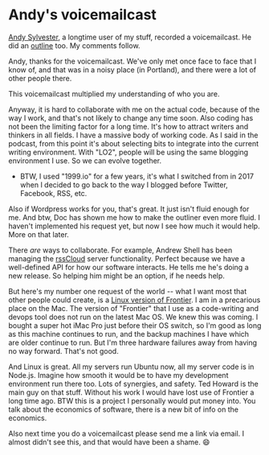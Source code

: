 # Andy's voicemailcast
<a href="http://andysylvester.com/2020/01/22/thoughts-from-a-user/">Andy Sylvester</a>, a longtime user of my stuff, recorded a voicemailcast. He did an <a href="http://instantoutliner.com/fe">outline</a> too. My comments follow.

Andy, thanks for the voicemailcast. We've only met once face to face that I know of, and that was in a noisy place (in Portland), and there were a lot of other people there. 

This voicemailcast multiplied my understanding of who you are. 

Anyway, it is hard to collaborate with me on the actual code, because of the way I work, and that's not likely to change any time soon. Also coding has not been the limiting factor for a long time. It's how to attract writers and thinkers in all fields. I have a massive body of working code. As I said in the podcast, from this point it's about selecting bits to integrate into the current writing environment. With "LO2", people will be using the same blogging environment I use. So we can evolve together. 
* BTW, I used "1999.io" for a few years, it's what I switched from in 2017 when I decided to go back to the way I blogged before Twitter, Facebook, RSS, etc.

Also if Wordpress works for you, that's great. It just isn't fluid enough for me. And btw, Doc has shown me how to make the outliner even more fluid. I haven't implemented his request yet, but now I see how much it would help. More on that later.  

There <i>are</i> ways to collaborate. For example, Andrew Shell has been managing the <a href="http://walkthrough.rsscloud.co/">rssCloud</a> server functionality. Perfect because we have a well-defined API for how our software interacts. He tells me he's doing a new release. So helping him might be an option, if he needs help. 

But here's my number one request of the world -- what I want most that other people could create, is a <u>Linux version of Frontier</u>. I am in a precarious place on the Mac. The version of "Frontier" that I use as a code-writing and devops tool does not run on the latest Mac OS. We knew this was coming. I bought a super hot iMac Pro just before their OS switch, so I'm good as long as this machine continues to run, and the backup machines I have which are older continue to run. But I'm three hardware failures away from having no way forward. That's not good. 

And Linux is great. All my servers run Ubuntu now, all my server code is in Node.js. Imagine how smooth it would be to have my development environment run there too. Lots of synergies, and safety. Ted Howard is the main guy on that stuff. Without his work I would have lost use of Frontier a long time ago. BTW this is a project I personally would put money into. You talk about the economics of software, there is a new bit of info on the economics. 

Also next time you do a voicemailcast please send me a link via email. I almost didn't see this, and that would have been a shame. :smile: 

